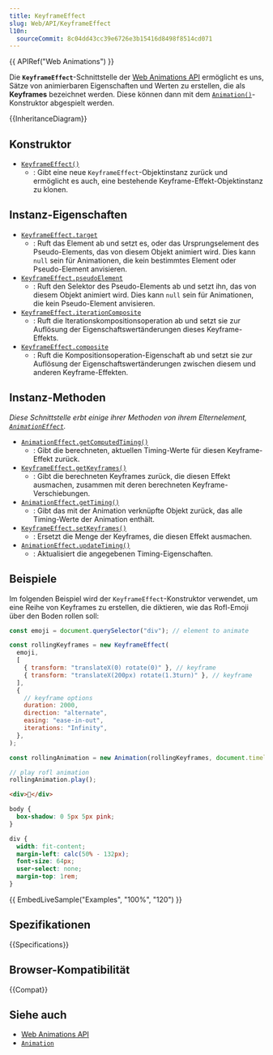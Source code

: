 ```yaml
---
title: KeyframeEffect
slug: Web/API/KeyframeEffect
l10n:
  sourceCommit: 8c04dd43cc39e6726e3b15416d8498f8514cd071
---
```


{{ APIRef("Web Animations") }}

Die **`KeyframeEffect`**-Schnittstelle der [Web Animations API](/de/docs/Web/API/Web_Animations_API) ermöglicht es uns, Sätze von animierbaren Eigenschaften und Werten zu erstellen, die als **Keyframes** bezeichnet werden. Diese können dann mit dem [`Animation()`](/de/docs/Web/API/Animation/Animation)-Konstruktor abgespielt werden.

{{InheritanceDiagram}}

## Konstruktor

- [`KeyframeEffect()`](/de/docs/Web/API/KeyframeEffect/KeyframeEffect)
  - : Gibt eine neue `KeyframeEffect`-Objektinstanz zurück und ermöglicht es auch, eine bestehende Keyframe-Effekt-Objektinstanz zu klonen.

## Instanz-Eigenschaften

- [`KeyframeEffect.target`](/de/docs/Web/API/KeyframeEffect/target)
  - : Ruft das Element ab und setzt es, oder das Ursprungselement des Pseudo-Elements, das von diesem Objekt animiert wird. Dies kann `null` sein für Animationen, die kein bestimmtes Element oder Pseudo-Element anvisieren.
- [`KeyframeEffect.pseudoElement`](/de/docs/Web/API/KeyframeEffect/pseudoElement)
  - : Ruft den Selektor des Pseudo-Elements ab und setzt ihn, das von diesem Objekt animiert wird. Dies kann `null` sein für Animationen, die kein Pseudo-Element anvisieren.
- [`KeyframeEffect.iterationComposite`](/de/docs/Web/API/KeyframeEffect/iterationComposite)
  - : Ruft die Iterationskompositionsoperation ab und setzt sie zur Auflösung der Eigenschaftswertänderungen dieses Keyframe-Effekts.
- [`KeyframeEffect.composite`](/de/docs/Web/API/KeyframeEffect/composite)
  - : Ruft die Kompositionsoperation-Eigenschaft ab und setzt sie zur Auflösung der Eigenschaftswertänderungen zwischen diesem und anderen Keyframe-Effekten.

## Instanz-Methoden

_Diese Schnittstelle erbt einige ihrer Methoden von ihrem Elternelement, [`AnimationEffect`](/de/docs/Web/API/AnimationEffect)._

- [`AnimationEffect.getComputedTiming()`](/de/docs/Web/API/AnimationEffect/getComputedTiming)
  - : Gibt die berechneten, aktuellen Timing-Werte für diesen Keyframe-Effekt zurück.
- [`KeyframeEffect.getKeyframes()`](/de/docs/Web/API/KeyframeEffect/getKeyframes)
  - : Gibt die berechneten Keyframes zurück, die diesen Effekt ausmachen, zusammen mit deren berechneten Keyframe-Verschiebungen.
- [`AnimationEffect.getTiming()`](/de/docs/Web/API/AnimationEffect/getTiming)
  - : Gibt das mit der Animation verknüpfte Objekt zurück, das alle Timing-Werte der Animation enthält.
- [`KeyframeEffect.setKeyframes()`](/de/docs/Web/API/KeyframeEffect/setKeyframes)
  - : Ersetzt die Menge der Keyframes, die diesen Effekt ausmachen.
- [`AnimationEffect.updateTiming()`](/de/docs/Web/API/AnimationEffect/updateTiming)
  - : Aktualisiert die angegebenen Timing-Eigenschaften.

## Beispiele

Im folgenden Beispiel wird der `KeyframeEffect`-Konstruktor verwendet, um eine Reihe von Keyframes zu erstellen, die diktieren, wie das Rofl-Emoji über den Boden rollen soll:

```js
const emoji = document.querySelector("div"); // element to animate

const rollingKeyframes = new KeyframeEffect(
  emoji,
  [
    { transform: "translateX(0) rotate(0)" }, // keyframe
    { transform: "translateX(200px) rotate(1.3turn)" }, // keyframe
  ],
  {
    // keyframe options
    duration: 2000,
    direction: "alternate",
    easing: "ease-in-out",
    iterations: "Infinity",
  },
);

const rollingAnimation = new Animation(rollingKeyframes, document.timeline);

// play rofl animation
rollingAnimation.play();
```

```html
<div>🤣</div>
```

```css hidden
body {
  box-shadow: 0 5px 5px pink;
}

div {
  width: fit-content;
  margin-left: calc(50% - 132px);
  font-size: 64px;
  user-select: none;
  margin-top: 1rem;
}
```

{{ EmbedLiveSample("Examples", "100%", "120") }}

## Spezifikationen

{{Specifications}}

## Browser-Kompatibilität

{{Compat}}

## Siehe auch

- [Web Animations API](/de/docs/Web/API/Web_Animations_API)
- [`Animation`](/de/docs/Web/API/Animation)
